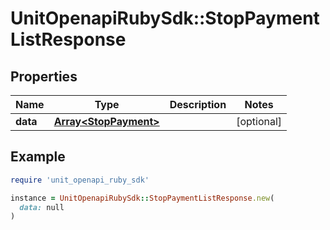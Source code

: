 # UnitOpenapiRubySdk::StopPaymentListResponse

## Properties

| Name | Type | Description | Notes |
| ---- | ---- | ----------- | ----- |
| **data** | [**Array&lt;StopPayment&gt;**](StopPayment.md) |  | [optional] |

## Example

```ruby
require 'unit_openapi_ruby_sdk'

instance = UnitOpenapiRubySdk::StopPaymentListResponse.new(
  data: null
)
```

